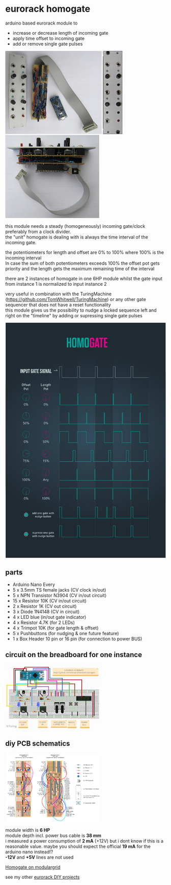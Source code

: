 # eurorack homogate

arduino based eurorack module to  
 - increase or decrease length of incoming gate
 - apply time offset to incoming gate
 - add or remove single gate pulses


[<img src="media/homogate-disassembled-1.jpg" height="260" />](https://github.com/othmar52/eurorack-homogate/blob/main/media/homogate-disassembled-1.jpg?raw=true)
[<img src="media/homogate-frontplate.jpg" height="260" />](https://github.com/othmar52/eurorack-homogate/blob/main/media/homogate-frontplate.jpg?raw=true)
[<img src="media/homogate-assembled-1.jpg" height="260" />](https://github.com/othmar52/eurorack-homogate/blob/main/media/homogate-assembled-1.jpg?raw=true)  

this module needs a steady (homogeneously) incoming gate/clock preferably from a clock divider.  
the "unit" homogate is dealing with is always the time interval of the incoming gate.  

the potentiometers for length and offset are 0% to 100% where 100% is the incoming interval  
In case the sum of both potentiometers exceeds 100% the offset pot gets priority and the length gets the maximum remaining time of the interval  

there are 2 instances of homogate in one 6HP module whilst the gate input from instance 1 is normalized to input instance 2  

very useful in combination with the TuringMachine (https://github.com/TomWhitwell/TuringMachine) or any other gate sequencer that does not have a reset functionality  
this module gives us the possibility to nudge a locked sequence left and right on the "timeline" by adding or supressing single gate pulses  

[![Eurorack DIY homogate](media/homogate-sheet.svg "Eurorack homogate demo")](https://github.com/othmar52/eurorack-homogate/blob/main/media/homogate-sheet.svg?raw=true)  

## parts
 - Arduino Nano Every
 - 5 x 3.5mm TS female jacks (CV clock in/out)
 - 5 x NPN Transistor N3904 (CV in/out circuit)
 - 15 x Resistor 10K (CV in/out circuit)
 - 2 x Resistor 1K (CV out circuit)
 - 3 x Diode 1N4148 (CV in circuit)
 - 4 x LED blue (in/out gate indicator)
 - 4 x Resistor 4.7K (for 2 LEDs)
 - 4 x Trimpot 10K (for gate length & offset)
 - 5 x Pushbuttons (for nudging & one future feature)
 - 1 x Box Header 10 pin or 16 pin (for connection to power BUS)
## circuit on the breadboard for one instance
[<img src="media/arduino-eurorack-diy-homogate-circuit-schematics.png" width="300" />](https://github.com/othmar52/eurorack-homogate/blob/main/media/arduino-eurorack-diy-homogate-circuit-schematics.png?raw=true)  


## diy PCB schematics
[<img src="media/homogate-pcb.png" width="300" />](https://github.com/othmar52/eurorack-homogate/blob/main/media/homogate-pcb.png?raw=true)  


module width is **6 HP**  
module depth incl. power bus cable is **38 mm**  
i measured a power consumption of **2 mA** (+12V) but i dont know if this is a reasonable value. maybe you should expect the official **19 mA** for the arduino nano instead!?  
**-12V** and **+5V** lines are not used  

[Homogate on modulargrid](https://www.modulargrid.net/e/other-unknown-homogate)



see my other [eurorack DIY projects](https://github.com/othmar52/eurorack)
